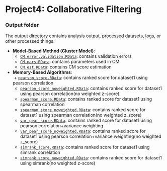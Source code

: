# Project4: Collaborative Filtering

### Output folder

The output directory contains analysis output, processed datasets, logs, or other processed things.
+ **Model-Based Method (Cluster Model)**:  
  + [`CM.error.validation.RData`](CM.error.validation.RData): contains validation errors 
  + [`CM.pars.RData`](CM.pars.RData): contains parameters used in CM
  + [`CM.est.RData`](CM.est.RData): contains CM score estimation   
+ **Memory-Based Algorithms**:  
  + [`pearson_score.RData`](pearson_score.RData): contains ranked score for dataset1 using pearson correlation
  + [`pearson_score_noweighted.RData`](pearson_score_noweighted.RData): contains ranked score for dataset1 using pearson correlation(no weighted z-score)
  + [`spearman_score.RData`](spearman_score.RData): contains ranked score for dataset1 using spearman correlation
  + [`spearman_score_noweighted.RData`](spearman_score_noweighted.RData): contains ranked score for dataset1 using spearman correlation(no weighted z_score)
  + [`var_pear_score.RData`](var_pear_score.RData): contains ranked score for dataset1 using pearson correlation+variance weighting
  + [`var_pear_score_noweighted.RData`](var_pear_score_noweighted.RData): contains ranked score for dataset1 using pearson correlation+variance weighting(no weighted z_score)
  + [`simrank_score.RData`](simrank_score.RData): contains ranked score for dataset1 using simrank correlation
  + [`simrank_score_noweighted.RData`](simrank_score_noweighted.RData): contains ranked score for dataset1 using simrank(no weighted z-score)
